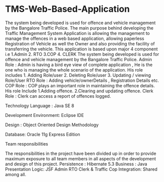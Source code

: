 # TMS-Web-Based-Application
The system being developed is used for offence and vehicle management by the Bangalore Traffic Police. The main purpose behind developing the Traffic Management System Application is allowing the management to manage the offences in a web based application, allowing paperless Registration of Vehicle as well the Owner and also providing the facility of transferring the vehicle. 
This application is based upon major 4 component i.e 
     1.Admin 
     2. RTO
     3.COP
     4. CLERK
The system being developed is used for offence and vehicle management by the Bangalore Traffic Police. 
Admin Role :  Admin is having a bird eye view of complete application , He is the one who is managing the whole scenario of the application. His role includes 
      1. Adding Role/user
      2. Deleting  Role/user
      3. Updating / viewing  Role/User
RTO Role : Adding vehicle/ownerDetails , Registration Details etc.
COP Role :  COP  plays an important role in maintaining the offence details. His role Include
    1.Adding offence.
    2.Clearing and updating offence.
Clerk Role : Clerk can access a report of offences logged.

Technology
Language : Java SE 8

Development Environment: Eclipse IDE

Design : Object Oriented Design Methodology	

Database: Oracle 11g Express Edition 

Team responsibilities

The responsibilities in the project have been divided up in order to provide maximum exposure to all team members in all aspects of the development and design of this project.
Persistence  : Hibernate 5.3
Business : Java
Presentation Logic: JSF
Admin 
RTO
Clerk & Traffic Cop
Integration: Shared among all.

